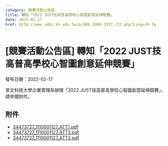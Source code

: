 ```yaml
---
category: 競賽活動公告區
title: 轉知「2022 JUST技高普高學校心智圖創意延伸競賽」
date: 2022-02-17
href: http://www.smhs.kh.edu.tw/p/406-1000-2937,r21.php?Lang=zh-tw
---
```


# [競賽活動公告區] 轉知「2022 JUST技高普高學校心智圖創意延伸競賽」

發布日期：2022-02-17

<div><div></div><div>景文科技大學企業管理系辦理「2022 JUST技高普高學校心智圖創意延伸競賽」，請參閱附件。</div></div>

## 附件

- [34473727_1110001127_ATT1.pdf](https://www.smhs.kh.edu.tw/var/file/0/1000/attach/27/pta_2652_9462907_88450.pdf)
- [34473727_1110001127_ATT3.pdf](https://www.smhs.kh.edu.tw/var/file/0/1000/attach/27/pta_2653_2327736_88456.pdf)
- [34473727_1110001127_ATT2.pdf](https://www.smhs.kh.edu.tw/var/file/0/1000/attach/27/pta_2654_5806967_88457.pdf)
